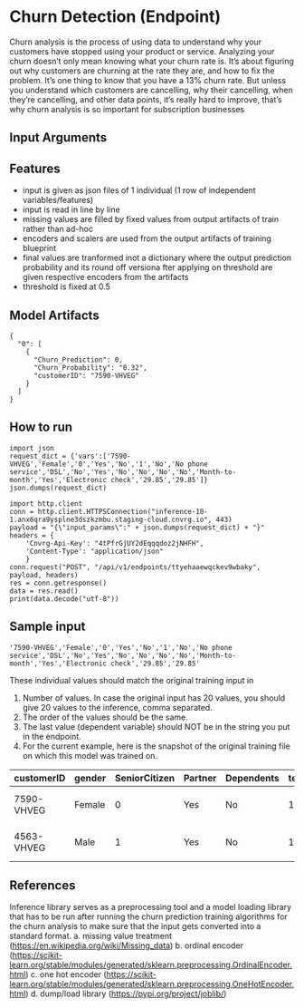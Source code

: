 # Churn Detection (Endpoint)
Churn analysis is the process of using data to understand why your customers have stopped using your product or service.
Analyzing your churn doesn’t only mean knowing what your churn rate is. It’s about figuring out why customers are churning at the rate they are, and how to fix the problem.
It’s one thing to know that you have a 13% churn rate. But unless you understand which customers are cancelling, why their cancelling, when they’re cancelling, and other data points, it’s really hard to improve, that’s why churn analysis is so important for subscription businesses

## Input Arguments

## Features
- input is given as json files of 1 individual (1 row of independent variables/features)    
- input is read in line by line
- missing values are filled by fixed values from output artifacts of train rather than ad-hoc
- encoders and scalers are used from the output artifacts of training blueprint
- final values are tranformed inot a dictionary where the output prediction probability and its round off versiona fter applying on threshold are given respective encoders from the artifacts 
- threshold is fixed at 0.5

## Model Artifacts
```
{
  "0": [
    {
      "Churn_Prediction": 0,
      "Churn_Probability": "0.32",
      "customerID": "7590-VHVEG"
    }
  ]
}
```
## How to run
```
import json
request_dict = {'vars':['7590-VHVEG','Female','0','Yes','No','1','No','No phone service','DSL','No','Yes','No','No','No','No','Month-to-month','Yes','Electronic check','29.85','29.85']}
json.dumps(request_dict)

import http.client
conn = http.client.HTTPSConnection("inference-10-1.anx6qra9ysplne3dszkzmbu.staging-cloud.cnvrg.io", 443)
payload = "{\"input_params\":" + json.dumps(request_dict) + "}"
headers = {
    'Cnvrg-Api-Key': "4tPfrGjUY2dEqqqdoz2jNHFH",
    'Content-Type': "application/json"
    }
conn.request("POST", "/api/v1/endpoints/ttyehaaewqckev9wbaky", payload, headers)
res = conn.getresponse()
data = res.read()
print(data.decode("utf-8"))
```
## Sample input
```
'7590-VHVEG','Female','0','Yes','No','1','No','No phone service','DSL','No','Yes','No','No','No','No','Month-to-month','Yes','Electronic check','29.85','29.85'
```
These individual values should match the original training input in
1. Number of values. In case the original input has 20 values, you should give 20 values to the inference, comma separated.
2. The order of the values should be the same.
3. The last value (dependent variable) should NOT be in the string you put in the endpoint.
4. For the current example, here is the snapshot of the original training file on which this model was trained on.

|customerID |gender |SeniorCitizen |Partner |Dependents |tenure |PhoneService |MultipleLines |InternetService |OnlineSecurity |OnlineBackup |DeviceProtection |TechSupport |StreamingTV |StreamingMovies |Contract |PaperlessBilling |PaymentMethod |MonthlyCharges |TotalCharges |
|---|---|---|---|---|---|---|---|---|---|---|---|---|---|---|---|---|---|---|---|
|7590-VHVEG |Female |0 |Yes |No |1 |No |No phone service |DSL |No |Yes |No |No |No |No |Month-to-month |Yes |Electronic check |29.85 |29.85 |
|4563-VHVEG |Male |1 |Yes |No |1 |No |No phone service |DSL |No |Yes |No |No |Yes |No |Month-to-month |Yes |Electronic check |59.85 |129.85 |

## References
Inference library serves as a preprocessing tool and a model loading library that has to be run after running the churn prediction training algorithms for the churn analysis to make sure that the input gets converted into a standard format.
a. missing value treatment (https://en.wikipedia.org/wiki/Missing_data)
b. ordinal encoder (https://scikit-learn.org/stable/modules/generated/sklearn.preprocessing.OrdinalEncoder.html)
c. one hot encoder (https://scikit-learn.org/stable/modules/generated/sklearn.preprocessing.OneHotEncoder.html)
d. dump/load library (https://pypi.org/project/joblib/)
